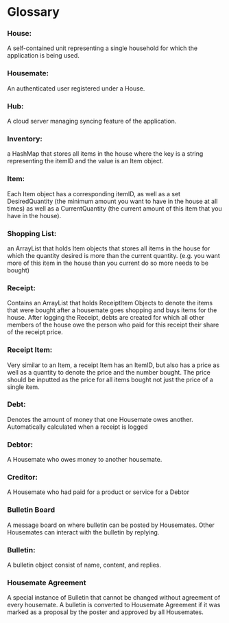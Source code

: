 # Glossary
### House:
A self-contained unit representing a single household for which the application is being used.

### Housemate:
An authenticated user registered under a House.

### Hub:
A cloud server managing syncing feature of the application.

### Inventory:
a HashMap that stores all items in the house where the
key is a string representing the itemID and the value
is an Item object.

### Item:
Each Item object has a corresponding itemID, as well as 
a set DesiredQuantity (the minimum amount you want to
have in the house at all times) as well as a CurrentQuantity
(the current amount of this item that you have in the house).

### Shopping List:
an ArrayList that holds Item objects that stores all 
items in the house for which the quantity desired is 
more than the current quantity. (e.g. you want more
of this item in the house than you current do so more 
needs to be bought)

### Receipt:
Contains an ArrayList that holds ReceiptItem Objects
to denote the items that were bought after a housemate
goes shopping and buys items for the house. After logging
the Receipt, debts are created for which all other members
of the house owe the person who paid for this receipt
their share of the receipt price.

### Receipt Item:
Very similar to an Item, a receipt Item has an ItemID, but
also has a price as well as a quantity to denote the 
price and the number bought. The price should be inputted
as the price for all items bought not just the price of a 
single item.

### Debt:
Denotes the amount of money that one Housemate owes another. 
Automatically calculated when a receipt is logged

### Debtor:
A Housemate who owes money to another housemate.

### Creditor:
A Housemate who had paid for a product or service for a Debtor

### Bulletin Board
A message board on where bulletin can be posted by Housemates. Other Housemates can interact with the bulletin by replying.

### Bulletin:
A bulletin object consist of name, content, and replies.

### Housemate Agreement
A special instance of Bulletin that cannot be changed without agreement of every housemate. A bulletin is converted to Housemate Agreement if it was marked as a proposal by the poster and approved by all Housemates.
